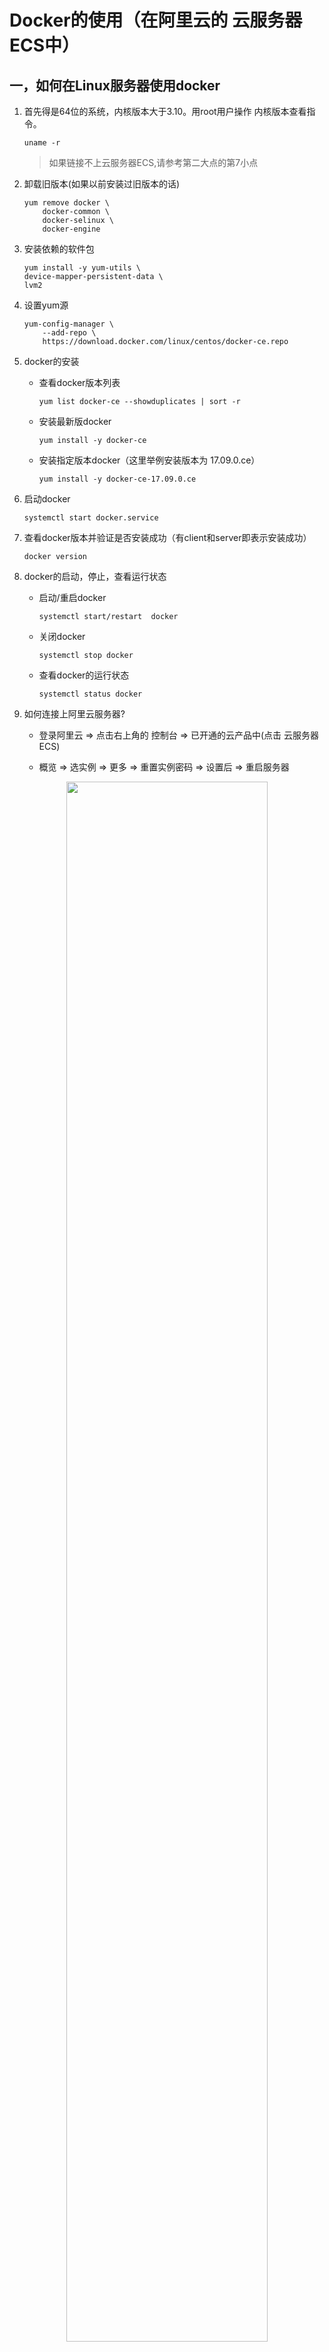 # Docker的使用（在阿里云的 云服务器 ECS中）

## 一，如何在Linux服务器使用docker

1. 首先得是64位的系统，内核版本大于3.10。用root用户操作
内核版本查看指令。

    `uname -r`
    > 如果链接不上云服务器ECS,请参考第二大点的第7小点

2. 卸载旧版本(如果以前安装过旧版本的话)

    ```linux
    yum remove docker \
        docker-common \
        docker-selinux \
        docker-engine
    ```

3. 安装依赖的软件包

    ```linux
    yum install -y yum-utils \
    device-mapper-persistent-data \
    lvm2
    ```

4. 设置yum源

    ```linux
    yum-config-manager \
        --add-repo \
        https://download.docker.com/linux/centos/docker-ce.repo
    ```

5. docker的安装

   + 查看docker版本列表

        `yum list docker-ce --showduplicates | sort -r`

   + 安装最新版docker

        `yum install -y docker-ce`

   + 安装指定版本docker（这里举例安装版本为   17.09.0.ce）

        `yum install -y docker-ce-17.09.0.ce`

6. 启动docker

    `systemctl start docker.service`

7. 查看docker版本并验证是否安装成功（有client和server即表示安装成功）

    `docker version`

8. docker的启动，停止，查看运行状态

   + 启动/重启docker

        `systemctl start/restart  docker`

   + 关闭docker

        `systemctl stop docker`

   + 查看docker的运行状态

       `systemctl status docker`

9. 如何连接上阿里云服务器?

    + 登录阿里云 => 点击右上角的 控制台 => 已开通的云产品中(点击 云服务器ECS)

    + 概览 => 选实例 => 更多 => 重置实例密码 => 设置后 => 重启服务器

<div align='center'><img src=./images/04Docker实践一/04Docker实践一_2020-05-23-12-45-19.png width='80%'/></div><br/>

<div align='center'><img src=./images/04Docker实践一/04Docker实践一_2020-05-23-12-33-06.png width='80%'/></div><br/>

> 远程终端工具SecureCRT 使用上面的ip 和我们设置的账号及密码去连接就可以了。

## 二，使用 docker 拉取nginx镜像和创建容器-nginx

+ 镜像（Image）和容器（Container）的关系，就像是面向对象程序设计中的类和实例一样，镜像是静态的定义，容器是镜像运行时的实体。

1. 首先查找nginx镜像

    ```linux
     docker search nginx
    ```

2. 拉取官网docker-hup 中的nginx镜像

    > + 默认拉取的是最新的版本Using default tag: latest

    ```linux
    docker pull nginx
    ```

    > + 也可指定拉取版本 例如:拉取标签为1.15.5的nginx镜像

    ```linux
    docker pull nginx:1.15.5
    ```

3. 查看获取到的镜像文件

    ```linux
    [root@node1 ~]# docker images
    REPOSITORY          TAG                 IMAGE ID            CREATED             SIZE
    nginx               latest              7f70b30f2cc6        7 days ago          109MB
    ubuntu              14.04               a35e70164dfb        3 weeks ago         222MB
    ubuntu              17.10               1af812152d85        3 weeks ago         98.4MB
    ```

4. 创建nginx 容器

    `$ docker run --name nginx-test -p 8089:80 -d nginx:latest`

    > --name nginx-test 为容器指定一个名称为nginx-test。 -p: 指定端口映射，格式为：主机(宿主)端口:容器端口。-d: 后台运行容器，并返回容器ID; nginx:latest(REPOSITORY:TAG)指定用哪个镜像启动容器。浏览器访问主机(宿主)端口

    ```linux
    [root@izwz9dc94s2y45exdo7dy0z ~]# docker run --name nginx-test -p 8089:80 -d nginx:1.18.0
    df99ac4aa2fdff584df42fe92927c72b294d9106669df4ebe3485e3e2ae919dd
    ```

    + 报错(请参考同级第6点的解决办法)
  
    ```linux
        [root@izwz9dc94s2y45exdo7dy0z ~]# docker run -d -p 80:80 nginx
    c91f3c93a34b58644954a4d2ff0bf743dde57f5d7e9bc62144fdfbcf4b51b468
    /usr/bin/docker-current: Error response from daemon: oci runtime error: container_linux.go:235: starting container process caused "process_linux.go:258: applying cgroup configuration for process caused \"Cannot set property TasksAccounting, or unknown property.\"".
    ```

5. 启动后nginx 验证（如果不能访问，请参考同级第7点解决办法）

    直接浏览器总输入 ip地址+主机(宿主)端口 访问,出现welcome to nginx。到此通过docker 安装nginx完成。

6. 同级第4点中报错的原因（是Linux和docker版本兼容问题），报错解决办法：（这里以nginx为例，若是我们已经启动nginx容器）。

    + 查看当前正在运行的容器（当然也可以直接docker ps|grep nginx找到最精确的）
        `docker ps`

    + 查看正在运行中的所有容器,包括未运行的
        `docker ps -a`

    + 停止正在运行的容器(根据容器名称停止（当然也可以是id）)
        `docker stop name`

    + 删除所有nginx的容器，运行的和未运行的
        `docker rm 容器id`

    + 再查询nginx 的镜像

        `docker images`

    + 删除nginx镜像(#注意命令中相比容器多了一个i )

        ```linux
         docker rmi 镜像id
         docker rmi -f nginx        #强制删除nginx镜像
         docker rmi REPOSITORY:TAG  #当有2个一样的镜像时，这样删除
        ```

    + 容器停止，启动，重启

        ```linux
            docker ps                        #查看正在运行的容器
            docker ps -a                     #命令查看所有容器
            docker stop 容器名称/容器ID       #可以通过该命令直接停止某容器
            docker start 容器名称/容器ID      #可以通过该命令启动某容器：如果用run的话会新建一个新的容器
            docker restart 容器名称/容器ID    #可以通过该命令重启某容器
            其实，以nginx为例，流程是这样子的：拉取镜像后，用run启动容器，此时会新建一个容器，后面就不需要再新建了，直接用stop/start停止启动容器即可
        ```

    + 在删除了容器和镜像后，开始来解决Linux和docker版本兼容问题

        ```linux
            1、查看你当前的内核版本
            uname -r
            2、更新yum包
            sudo yum update
            3、卸载已安装的docker（如果安装过的话）
            yum remove docker  docker-common docker-selinux docker-engine
            4、安装需要的软件包
            sudo yum install -y yum-utils device-mapper-persistent-data lvm2
            5、设置yum源
            sudo yum-config-manager --add-repo https://download.docker.com/linux/centos/docker-ce.repo
            6、可以查看所有仓库中所有docker版本，并选择特定版本安装
            yum list docker-ce --showduplicates | sort -r
            7、重新安装docker
            sudo yum install docker-ce
            8、启动docker
            sudo systemctl start docker
            9、验证安装是否成功
            docker virsion  //查看docker的版本
            10、回到(使用 docker 拉取nginx镜像和创建容器-nginx目录下)
        ```

7. 同级第6点中未出现welcome to nginx页面时的解决办法。

+ 登录阿里云 => 点击右上角的 控制台 => 已开通的云产品中(点击 云服务器ECS) 进入实例中

+ 在实例的界面中的左侧栏中选中 安全与网络 下的 => 安全组 => 配置规则 => 入方向 => 设置好规则后 保存 即可

<div align='center'><img src=./images/04Docker实践一/04Docker实践一_2020-05-23-13-22-09.png width='80%'/></div><br/>

<div align='center'><img src=./images/04Docker实践一/04Docker实践一_2020-05-23-13-35-58.png width='80%'/></div><br/>